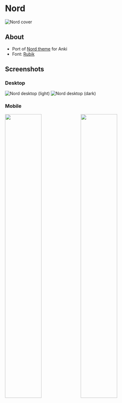 # Nord

![Nord cover](../../res/images/nord-cover.png)

## About

- Port of [Nord theme](https://nordtheme.com) for Anki
- Font: [Rubik](https://fonts.google.com/specimen/Rubik)

## Screenshots

### Desktop

![Nord desktop (light)](../../res/images/nord-light.png)
![Nord desktop (dark)](../../res/images/nord-dark.png)

### Mobile

<img src="../../res/images/nord-light-mobile.png" width=49%>
<img src="../../res/images/nord-dark-mobile.png" width=49%>
